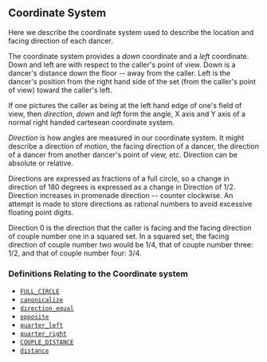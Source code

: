 ## Coordinate System

Here we describe the coordinate system used to describe the location
and facing direction of each dancer.

The coordinate system provides a *down* coordinate and a *left*
coordinate.  Down and left are with respect to the caller's point of
view.  Down is a dancer's distance down the floor -- away from the
caller.  Left is the dancer's position from the right hand side of the
set (from the caller's point of view) toward the caller's left.

If one pictures the caller as being at the left hand edge of one's
field of view, then *direction*, *down* and *left* form the angle, X
axis and Y axis of a normal right handed cartesean coordinate system.

*Direction* is how angles are measured in our coordinate system.  It
might describe a direction of motion, the facing direction of a dancer,
the direction of a dancer from another dancer's point of view, etc.
Direction can be absolute or relative.

Directions are expressed as fractions of a full circle, so a change in
direction of 180 degrees is expressed as a change in Direction of
1/2.  Direction increases in promenade direction -- counter
clockwise.  An attempt is made to store directions as rational numbers
to avoid excessive floating point digits.

Direction 0 is the direction that the caller is facing and the
facing direction of couple number one in a squared set.  In a squared
set, the facing direction of couple number two would be 1/4, that of
couple number three: 1/2, and that of couple number four: 3/4.


### Definitions Relating to the Coordinate system

- [`FULL_CIRCLE`](@ref)
- [`canonicalize`](@ref)
- [`direction_equal`](@ref)
- [`opposite`](@ref)
- [`quarter_left`](@ref)
- [`quarter_right`](@ref)
- [`COUPLE_DISTANCE`](@ref)
- [`distance`](@ref)

